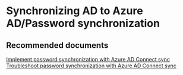 <properties
	pageTitle="Synchronizing AD to Azure AD/Password synchronization"
	description="Synchronizing AD to Azure AD/Password synchronization"
	service="microsoft.activedirectory"
	resource="activedirectory"
	authors="cychua"
	displayOrder=""
	selfHelpType="generic"
	supportTopicIds="32142240"
	resourceTags=""
	productPesIds="14785"
	cloudEnvironments="public"
/>

# Synchronizing AD to Azure AD/Password synchronization


## **Recommended documents**
[Implement password synchronization with Azure AD Connect sync](https://docs.microsoft.com/en-us/azure/active-directory/connect/active-directory-aadconnectsync-implement-password-synchronization)
<br>
[Troubleshoot password synchronization with Azure AD Connect sync](https://docs.microsoft.com/en-us/azure/active-directory/connect/active-directory-aadconnectsync-troubleshoot-password-synchronization)
<br>
